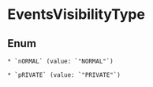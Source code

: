 
# EventsVisibilityType

## Enum


    * `nORMAL` (value: `"NORMAL"`)

    * `pRIVATE` (value: `"PRIVATE"`)



